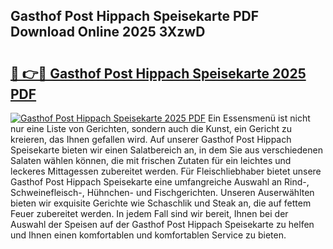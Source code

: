 ## Gasthof Post Hippach Speisekarte PDF Download Online 2025 3XzwD

# <h2><a href="http://gc8ucmr.nevu.top/?p=Gasthof+Post+Hippach+Speisekarte">🔗 👉🔴 Gasthof Post Hippach Speisekarte 2025 PDF</a></h2>

[![Gasthof Post Hippach Speisekarte 2025 PDF](https://i.imgur.com/dBaPXMq.png)](http://gc8ucmr.nevu.top/?p=Gasthof+Post+Hippach+Speisekarte)
Ein Essensmenü ist nicht nur eine Liste von Gerichten, sondern auch die Kunst, ein Gericht zu kreieren, das Ihnen gefallen wird. Auf unserer Gasthof Post Hippach Speisekarte bieten wir einen Salatbereich an, in dem Sie aus verschiedenen Salaten wählen können, die mit frischen Zutaten für ein leichtes und leckeres Mittagessen zubereitet werden. Für Fleischliebhaber bietet unsere Gasthof Post Hippach Speisekarte eine umfangreiche Auswahl an Rind-, Schweinefleisch-, Hühnchen- und Fischgerichten. Unseren Auserwählten bieten wir exquisite Gerichte wie Schaschlik und Steak an, die auf fettem Feuer zubereitet werden. In jedem Fall sind wir bereit, Ihnen bei der Auswahl der Speisen auf der Gasthof Post Hippach Speisekarte zu helfen und Ihnen einen komfortablen und komfortablen Service zu bieten.
